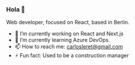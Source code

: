### Hola 👋

Web developer, focused on React, based in Berlin.

- 🔭 I’m currently working on React and Next.js
- 🌱 I’m currently learning Azure DevOps.
- 📫 How to reach me: carlosleret@gmail.com
- ⚡ Fun fact: Used to be a construction manager
